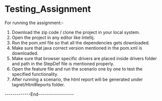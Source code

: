 # Testing_Assignment

For running the assignment:-
1. Download the zip code / clone the project in your local system.
2. Open the project in any editor like Intellij.
3. Run the pom.xml file so that all the dependencies gets downloaded.
4. Make sure that java correct version mentioned in the pom.xml is downloaded.
5. Make sure that browser specific drivers are placed inside drivers folder and path in the StepDef file is mentioned properly.
6. Open the feature file and run the scenario one by one to test the specified functionality.
7. After running a scenario, the html report will be generated under tagret/HtmlReports folder.

-------------End------------------
